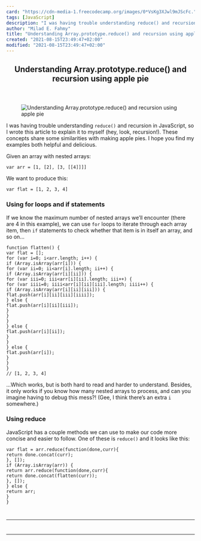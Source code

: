 ```yaml
---
card: "https://cdn-media-1.freecodecamp.org/images/0*VsKg3XJwl9mJScFc."
tags: [JavaScript]
description: "I was having trouble understanding reduce() and recursion in "
author: "Milad E. Fahmy"
title: "Understanding Array.prototype.reduce() and recursion using apple pie"
created: "2021-08-15T23:49:47+02:00"
modified: "2021-08-15T23:49:47+02:00"
---
```

<div class="site-wrapper">
<main id="site-main" class="site-main outer">
<div class="inner">
<article class="post-full post tag-javascript tag-tech tag-coding tag-programming tag-algorithms ">
<header class="post-full-header">
<h1 class="post-full-title">Understanding Array.prototype.reduce() and recursion using apple pie</h1>
</header>
<figure class="post-full-image">
<picture>
<source media="(max-width: 700px)" sizes="1px" srcset="data:image/gif;base64,R0lGODlhAQABAIAAAAAAAP///yH5BAEAAAAALAAAAAABAAEAAAIBRAA7 1w">
<source media="(min-width: 701px)" sizes="(max-width: 800px) 400px,
(max-width: 1170px) 700px,
1400px" srcset="https://cdn-media-1.freecodecamp.org/images/0*VsKg3XJwl9mJScFc. 300w,
https://cdn-media-1.freecodecamp.org/images/0*VsKg3XJwl9mJScFc. 600w,
https://cdn-media-1.freecodecamp.org/images/0*VsKg3XJwl9mJScFc. 1000w,
https://cdn-media-1.freecodecamp.org/images/0*VsKg3XJwl9mJScFc. 2000w">
<img onerror="this.style.display='none'" src="https://cdn-media-1.freecodecamp.org/images/0*VsKg3XJwl9mJScFc." alt="Understanding Array.prototype.reduce() and recursion using apple pie">
</picture>
</figure>
<section class="post-full-content">
<div class="post-content">
<p>I was having trouble understanding <code>reduce()</code> and recursion in JavaScript, so I wrote this article to explain it to myself (hey, look, recursion!). These concepts share some similarities with making apple pies. I hope you find my examples both helpful and delicious.</p><p>Given an array with nested arrays:</p><pre><code>var arr = [1, [2], [3, [[4]]]]</code></pre><p>We want to produce this:</p><pre><code>var flat = [1, 2, 3, 4]</code></pre><h3 id="using-for-loops-and-if-statements">Using for loops and if statements</h3><p>If we know the maximum number of nested arrays we’ll encounter (there are 4 in this example), we can use <code>for</code> loops to iterate through each array item, then <code>if</code> statements to check whether that item is in itself an array, and so on…</p><pre><code class="language-js">function flatten() {
var flat = [];
for (var i=0; i&lt;arr.length; i++) {
if (Array.isArray(arr[i])) {
for (var ii=0; ii&lt;arr[i].length; ii++) {
if (Array.isArray(arr[i][ii])) {
for (var iii=0; iii&lt;arr[i][ii].length; iii++) {
for (var iiii=0; iiii&lt;arr[i][ii][iii].length; iiii++) {
if (Array.isArray(arr[i][ii][iii])) {
flat.push(arr[i][ii][iii][iiii]);
} else {
flat.push(arr[i][ii][iii]);
}
}
}
} else {
flat.push(arr[i][ii]);
}
}
} else {
flat.push(arr[i]);
}
}
}
// [1, 2, 3, 4]</code></pre><p>…Which works, but is both hard to read and harder to understand. Besides, it only works if you know how many nested arrays to process, and can you imagine having to debug this mess?! (Gee, I think there’s an extra <code>i</code> somewhere.)</p><h3 id="using-reduce">Using reduce</h3><p>JavaScript has a couple methods we can use to make our code more concise and easier to follow. One of these is <code>reduce()</code> and it looks like this:</p><pre><code class="language-js">var flat = arr.reduce(function(done,curr){
return done.concat(curr);
}, []);
if (Array.isArray(arr)) {
return arr.reduce(function(done,curr){
return done.concat(flatten(curr));
}, []);
} else {
return arr;
}
}
</div>
<hr>
<hr>
</section>
</article>
</div>
</main>
</div>
<!-- Google Tag Manager (noscript) -->
<!-- End Google Tag Manager (noscript) -->
